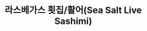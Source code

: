 ---
layout: place
title: "라스베가스 횟집/활어(Sea Salt Live Sashimi)"
permalink: /nevada/las-vegas/sea-salt-live-sashimi.html
stateAbbr: NV
stateName: Nevada
cityName: Las Vegas
seo:
  name: "라스베가스 횟집/활어(Sea Salt Live Sashimi)"
  type: Restaurant
  links: http://www.seasaltlivesashimi.com/
description: "Looking for sushi in Las Vegas, Nevada? Check out 라스베가스 횟집/활어(Sea Salt Live Sashimi) for a delightful Japanese dining experience. Enjoy a variety of sushi an..."
place_id: ChIJl5qW-a_GyIAR46Q96cWxHp8
photos:
  - name: >-
      places/ChIJl5qW-a_GyIAR46Q96cWxHp8/photos/AeeoHcKRpoCWUpNeJc1IkymviAR5KSg0uvK1osBg4mIk9pfKorHAQmsLHTqAtKFUMSiKsM4I0wXYZHCo1aQ0lJIG0cok_m5pr31DzguExgGMbIUZOpEUKt-OT2y9UWUE6dTJdyvrnEijRw7U7i_236o5w84yn2yJ7DEiII5PzJNpXj25lgUSOkijpVXuaBSsL-2m9nTWWGtL0qOZHsBd3wPzx62FdHmxLThWb4iTzkxfSikXnVr_YTECVaqAwAW-OGcpflII4OuaP_djKGpoJHxv28GQTRDUNSGkqFyhW4tc44jpeA
    widthPx: 3589
    heightPx: 2692
    authorAttributions:
      - displayName: 라스베가스 횟집/활어(Sea Salt Live Sashimi)
        uri: https://maps.google.com/maps/contrib/102106983253298188094
        photoUri: >-
          https://lh3.googleusercontent.com/a-/ALV-UjWrO94ZqvOvPagxMPQ9U0wr8SU_0ZEkQIOIbw8tDVMzMO5IaXg=s100-p-k-no-mo
    flagContentUri: >-
      https://www.google.com/local/imagery/report/?cb_client=maps_api_places.places_api&image_key=!1e10!2sAF1QipNmB9LyadF1wQyXbmPrb672h04rwxrINocAZBjp&hl=en-US
    googleMapsUri: >-
      https://www.google.com/maps/place//data=!3m4!1e2!3m2!1sAF1QipNmB9LyadF1wQyXbmPrb672h04rwxrINocAZBjp!2e10!4m2!3m1!1s0x80c8c6aff9969a97:0x9f1eb1c5e93da4e3
  - name: >-
      places/ChIJl5qW-a_GyIAR46Q96cWxHp8/photos/AeeoHcKTDRW4vbtfRaMRhUeGugQdnk_oFlFjcNDsWkV9JRMmSSeSAJ4zGSLQNafnq4SjjvW9oGPoFZP3o5RHUXN5YKGRsUJNg-xxtZYMcVjQfHZ_iiGyhHnju8VR70cKCScRrOyT67N7DVwtIM3C02ZdP_FxppYasq_wjJXmTaQ19uNwj7XILsBCQ-BOLX1vC1HQJ18BiBq2ztvwqleLPzxbnJMuSxkgMQd4ar9c5vXYByxhGGWoaBWsepBj-1evsIaprxZh2CRa5esJUHD_tPqV9jhB2NhUif9RIZkLLddDUiIeHCvZjpzGt5DXQ6KZPPAp1ULYicfn32jYg1qYPrZn8ze93hmNGeLU65kF64qXZZKxv4RE22Y5tIrkFjwqz3kjbUis9uQ0jrg3vL5FKx315binY-Yn-r1kB-XggdABlZY9_A
    widthPx: 4000
    heightPx: 1868
    authorAttributions:
      - displayName: Brad Braun
        uri: https://maps.google.com/maps/contrib/108763165576491713540
        photoUri: >-
          https://lh3.googleusercontent.com/a/ACg8ocJ2o6UUK_Nv9rF3xd-aY1FlPkCkXbETyCSGiGyXaIHCzBwozw=s100-p-k-no-mo
    flagContentUri: >-
      https://www.google.com/local/imagery/report/?cb_client=maps_api_places.places_api&image_key=!1e10!2sCIHM0ogKEICAgIDW0M7MAg&hl=en-US
    googleMapsUri: >-
      https://www.google.com/maps/place//data=!3m4!1e2!3m2!1sCIHM0ogKEICAgIDW0M7MAg!2e10!4m2!3m1!1s0x80c8c6aff9969a97:0x9f1eb1c5e93da4e3
  - name: >-
      places/ChIJl5qW-a_GyIAR46Q96cWxHp8/photos/AeeoHcIxxdqeTPzzPamQovyc245JKckDNJqdXBky04CIwKMaJfqSE-7ilUkv_YpirGnLZA9o-oXdJEaL-g9HrSMFmhlnyHbLTknowD96Btq5NIhCjHKSY3-TXXpyd4QUyiEiyayxiv6dKCbssc08G_G3LU7IeUcY2j2cGK9vYpcUV-nTEqiISwbvB-b4X9WdzsMmFH5qycEL3hHRXjOJRgSTnyrSqqUcfTbebTEYcn0j8pEer9TnBLTvvCD2w_FdnXpcJmEag7SkO8u0yjz34FbUTma75KVAF4t4e_EsmKIjbBRsP3opYSBs38qzEDGhowZgsepN1q9KwAM1UelEfIwtoTr-7vOJI1fw-Qc_CekQ-PRG6KNiDDeXi3XicNhgTccvLAVQsP_W3UlJ_76dAbQX-wLvBHKPkELCLy-7fjChnOT0lQ
    widthPx: 4800
    heightPx: 3600
    authorAttributions:
      - displayName: Michael Clark
        uri: https://maps.google.com/maps/contrib/110978248979754342399
        photoUri: >-
          https://lh3.googleusercontent.com/a-/ALV-UjXQRqxCkd9CphBVdPoC2EXj2y4NHO6s8xstdQDVnPpmEJEXCKKQmA=s100-p-k-no-mo
    flagContentUri: >-
      https://www.google.com/local/imagery/report/?cb_client=maps_api_places.places_api&image_key=!1e10!2sCIHM0ogKEICAgICTmviINQ&hl=en-US
    googleMapsUri: >-
      https://www.google.com/maps/place//data=!3m4!1e2!3m2!1sCIHM0ogKEICAgICTmviINQ!2e10!4m2!3m1!1s0x80c8c6aff9969a97:0x9f1eb1c5e93da4e3
  - name: >-
      places/ChIJl5qW-a_GyIAR46Q96cWxHp8/photos/AeeoHcIGXTeYqM54lOrB69zhOBvNLbLv01zVE_g2FF6iulWrvaFJTfligWTaYnG6PqvQCTe1mCAXl1rfsbHPmM4KnX8hTfZ24bbuh_TN5epASireZJ6PZoMntgPpPmqi2MGqsmI11tDivI5fNN90K0cJufkgqclkZ8_3YWi1dLi3HoFs56gsNW-uZnJnHjYSLqvmvEe14Uvpi4H2VYpRzqymzp3va6Z6na7tWu8b6_tPxFrh5ghcdeYfPD-BS_98-NMZf12eRXyVYpntIHvXUkt6cPFAXoDJrsTWg-qvf8OR2EcB0PTpwitL_Fst4QYL5UTawWG24gdaSvyHi5hmqBuhKdsMx1WMgxyHoOBwcmVy0zPS8PMvvHuT0gcGew1Sx8sOLvsussNnwY71gS9vQAR-8sev5c3eujlbUTEh74aNP-s
    widthPx: 4032
    heightPx: 3024
    authorAttributions:
      - displayName: Daniel
        uri: https://maps.google.com/maps/contrib/101453690073786188652
        photoUri: >-
          https://lh3.googleusercontent.com/a-/ALV-UjURvun5gjZ1r8FmiZq2xBXN6uouZbC3Xo6aPWQg4x0B5qESAs1_Ew=s100-p-k-no-mo
    flagContentUri: >-
      https://www.google.com/local/imagery/report/?cb_client=maps_api_places.places_api&image_key=!1e10!2sCIHM0ogKEICAgIDfg8fpIg&hl=en-US
    googleMapsUri: >-
      https://www.google.com/maps/place//data=!3m4!1e2!3m2!1sCIHM0ogKEICAgIDfg8fpIg!2e10!4m2!3m1!1s0x80c8c6aff9969a97:0x9f1eb1c5e93da4e3
  - name: >-
      places/ChIJl5qW-a_GyIAR46Q96cWxHp8/photos/AeeoHcLTMG0PCFy7xhoNuI1GYmY6i6jx3ByM6bDX1m-GOrW8H03E_4Uoxv_L1wQjtqXbiJ0ZePEh4w9in1CKkhRt-qw5VZJdnI8oaCC_2JSGnbK1YBxA9RMjyx1oa1E_y7sajjv6bjo3XOQGDlQBLLXVNui6VlMLUcXZDK7opYnhlAVd56Fj9UKEHapIZ6KY16w6jNle4Ube2iRBlsKFZMSF7qXiB2fuJ1yL7yFPrc0MDcqp-vNqdPPaWxhcUF8fCYGCA74RKM208VA_qsQWwTOfFp4bVIUbOMna2UfJON5u0xBiRw4ZkmfB7f6KEtwjGUbOtFSA0S8I2okNSzotQ-6jgeUbA9RztahT8rErMB7RhNZAWz20A1dLcMKlxX61WbO7ewrxl5PkERMmKIwkvRK0x6qtitW4dNDNBQI6nrer6uRyXAE
    widthPx: 4000
    heightPx: 3000
    authorAttributions:
      - displayName: Carrie
        uri: https://maps.google.com/maps/contrib/112610468074901754040
        photoUri: >-
          https://lh3.googleusercontent.com/a-/ALV-UjWblLctgrzi54ipUALxNskGJex90GrJUxmbOeY2crR5oQZ2WvROpQ=s100-p-k-no-mo
    flagContentUri: >-
      https://www.google.com/local/imagery/report/?cb_client=maps_api_places.places_api&image_key=!1e10!2sCIHM0ogKEICAgID9rNmYsgE&hl=en-US
    googleMapsUri: >-
      https://www.google.com/maps/place//data=!3m4!1e2!3m2!1sCIHM0ogKEICAgID9rNmYsgE!2e10!4m2!3m1!1s0x80c8c6aff9969a97:0x9f1eb1c5e93da4e3
  - name: >-
      places/ChIJl5qW-a_GyIAR46Q96cWxHp8/photos/AeeoHcL_l8JDRlWei0MGg7wbnsGDBMOqVjMX2EX8ZSgiIKUfkXm5L3CNc5ko1DamS9etlFCaySkEsx3-oIVAbvLKYK00-8s0Q2Wf0XTYy6dnlQ2zzle8mAlS48aoXYBppnoAc804Q1oihZXMkTnMed0-HNzkEzjDdd7G4FBuhI0oOB0bnNALGjnJyrjF_daViNphG9NQZl5x7j00xMwM0VtuZd1EZHPrCdj4dQ2y4hoUpc_7bNbqmDJ37X2zs1LzokWuyWVaZJYlKYhLBKWUzl5GUrLgPMSYq0mbZauncpqikbZ9ZqAeK7WDobNSxbmUvp841F9hdm1QSkgRqEkfK7DDCiU_mjwtjug01oHMv-mA04IdUvSeIGR_qgxt_Qb2Hsxuun6g1UYQ7yTEq3a9qKD5NukGkCjFqq-JaUecK2CUokCrt-dh
    widthPx: 4032
    heightPx: 3024
    authorAttributions:
      - displayName: Jooyoung Kim
        uri: https://maps.google.com/maps/contrib/112131530633704094073
        photoUri: >-
          https://lh3.googleusercontent.com/a/ACg8ocJxlFdC3RdDoXd1C6n_DQEFC9OahDTYwf11ACSlxutgwAmQ=s100-p-k-no-mo
    flagContentUri: >-
      https://www.google.com/local/imagery/report/?cb_client=maps_api_places.places_api&image_key=!1e10!2sCIHM0ogKEICAgIDL66C90gE&hl=en-US
    googleMapsUri: >-
      https://www.google.com/maps/place//data=!3m4!1e2!3m2!1sCIHM0ogKEICAgIDL66C90gE!2e10!4m2!3m1!1s0x80c8c6aff9969a97:0x9f1eb1c5e93da4e3
  - name: >-
      places/ChIJl5qW-a_GyIAR46Q96cWxHp8/photos/AeeoHcI384T7UL7-aOzwoAzob1l3ookJzPgLzoj4lR8xqx8nqEARyrfoseS4ZBtt7rViBEayUHEx1jCml1aiQ_cCbp-_6iX5rOFBnJjIo5ZTCC7qpAHwT54YCBPmXHD-88ztI-2TM_IkKj-kGUl6CGVGAUu_TOef_TrORlkErc4lxY-ydx5FUJoz26fBsVLaS5aaCdvgeUxAS4DtSVHrZ5MnuyzioG6aa6GvYcKa7akIPwwXFRivvV1YA2hOTe6-dHQR5B8Px8bzvZndFZblkOcQlhJ5Lt7kBRcqC_aS0maS8TlX1l-9MnqKV6SHj0eivhz6oErNXLoY7ILxk038HwICNcciCQt5aqPf_cXIFINiTCdwpBlytbh6MMr7hQImH1VP9ChUVFdxIV2-PEluFbGL0oqUqTFSOTiMsZrGOHPFbzAR6SNh
    widthPx: 3072
    heightPx: 4080
    authorAttributions:
      - displayName: Edison Huang
        uri: https://maps.google.com/maps/contrib/108108973761072433425
        photoUri: >-
          https://lh3.googleusercontent.com/a/ACg8ocJc3Cps8bRdcK7wI1y29UKBxR2xFdCTyyowkpFUouEFNvp8ddE=s100-p-k-no-mo
    flagContentUri: >-
      https://www.google.com/local/imagery/report/?cb_client=maps_api_places.places_api&image_key=!1e10!2sCIHM0ogKEICAgIC7qZfNigE&hl=en-US
    googleMapsUri: >-
      https://www.google.com/maps/place//data=!3m4!1e2!3m2!1sCIHM0ogKEICAgIC7qZfNigE!2e10!4m2!3m1!1s0x80c8c6aff9969a97:0x9f1eb1c5e93da4e3
  - name: >-
      places/ChIJl5qW-a_GyIAR46Q96cWxHp8/photos/AeeoHcLhQcdru8FD-PYwhOh9NWHcH4bzTa34s0PKfvqwkNm_X03Z1d3n21lItThJ2DoSpmIwTcEHGV-C-watNineTNl2hN8yXoRaahJZLEsE17TnHZQLZ0nqc1B5O8CJ1Cmt8G2-LSBJ3DKFFZvVgwyGY7ATkmpa1Ma-PSUhhs-CaYxPfb2w3myKxMUv3CrAnHCj69Jlem_n6Xw5Lv-orSEI3xI_n1parbCMN4sOi5AKWbwhNA6xudwPCkcBcYQWQGxvmWVRnPimvxLj1rfTbwJRYXZ6xHinDVbfQJ34dg-I6eMYhp0JK6mPtdf5CQB642f-dHLqAcsT0p0Lr1ZwQcQvMvGajMeUjmfTknM3bt_rA8KVNxNOqqkvY7Ro_Bisbqu1iEvScYEPM2-jKLEHbIX-69wXiBvZEeqEsnpJQi5TjcoOyC4
    widthPx: 1080
    heightPx: 1440
    authorAttributions:
      - displayName: 비아
        uri: https://maps.google.com/maps/contrib/109772664880876795754
        photoUri: >-
          https://lh3.googleusercontent.com/a/ACg8ocKXyHa1WUia64xqyVIiGEF2PLiCB6WJFG_5PWUEjcg6X4PiJA=s100-p-k-no-mo
    flagContentUri: >-
      https://www.google.com/local/imagery/report/?cb_client=maps_api_places.places_api&image_key=!1e10!2sCIHM0ogKEICAgICn5abH4gE&hl=en-US
    googleMapsUri: >-
      https://www.google.com/maps/place//data=!3m4!1e2!3m2!1sCIHM0ogKEICAgICn5abH4gE!2e10!4m2!3m1!1s0x80c8c6aff9969a97:0x9f1eb1c5e93da4e3
  - name: >-
      places/ChIJl5qW-a_GyIAR46Q96cWxHp8/photos/AeeoHcJqzg2qj5ZOBtGAW7rSIRu7OFh6xnit9ML_tQAlkE2W5wGeA6EAu8C-db9ba1d_2qOU5ZPuqOjs0QE5KEV2WvecA8dJcZHdMBGkXU0mdI_IScy8YnasCgzl39nFPnjW_XfM09MrvMifa8OPyiDsC1Q2aTdfns5ekBbl8w1He3b5ggZQIiNm4MFB2BNO-bQzs0oZINIwMTbURMwtTmhuV46A3aKiMwF6ad8YATkeOQsyxwp2j3beI_lHHZEwishJpZCdLVtjKH6UhSsA-Sbf8xOhoYM-wZvu5hUlo2sPlgjm9x9suABTX4hrBOxTr_I_Zeds-sl4VY5U3Hp3G_xb2tzchJNR2upPAaBf-9jjazmQZ-blpB7FnLZnOUpA3Ec4BtNAdgIbqiGP4e715Ly6tamJo3UnNElkxDlGQ0bVLyw
    widthPx: 4800
    heightPx: 3600
    authorAttributions:
      - displayName: Michael Clark
        uri: https://maps.google.com/maps/contrib/110978248979754342399
        photoUri: >-
          https://lh3.googleusercontent.com/a-/ALV-UjXQRqxCkd9CphBVdPoC2EXj2y4NHO6s8xstdQDVnPpmEJEXCKKQmA=s100-p-k-no-mo
    flagContentUri: >-
      https://www.google.com/local/imagery/report/?cb_client=maps_api_places.places_api&image_key=!1e10!2sCIHM0ogKEICAgICTxKOmcw&hl=en-US
    googleMapsUri: >-
      https://www.google.com/maps/place//data=!3m4!1e2!3m2!1sCIHM0ogKEICAgICTxKOmcw!2e10!4m2!3m1!1s0x80c8c6aff9969a97:0x9f1eb1c5e93da4e3
  - name: >-
      places/ChIJl5qW-a_GyIAR46Q96cWxHp8/photos/AeeoHcLAd_6LnTWv5MxWabfrI_W_OBWyE_NDga4Ukli0Q_79SghW8NVw243034AHppE_UUXVGkneqA1NYlQhch9G-JTNl2wlwIcjBObmc6UJGZjaY0mGuFHZgNASgMnh4NtFeyhSjLZ1Abc8uawIP6xY6siMhj1IUZsLUudSM20xdkQ0KlCclKxKHTzRBjT2XVhhcvL24BqJUKUWayfLdAI-gxbJtnWUUimVfN9PzvpQUclud8C-_VcjFp-rHscnY4qcKXrHvdU5D3SzlmxsK36iRW_JMEX9cmJoGD5zRHzNlkMJwlNLEjMhQdh9bdurYeHhcgB4-LCQJUY4iqLrCTr4hHaB7XWJXUYXiKhiAeGiNPzMYi453B4hGs8AR9GYxNVr-Gj94QI_Khf5-ZPyS2sdlkJis2w0CL0YNGYLchOcu6L-vA
    widthPx: 3024
    heightPx: 4032
    authorAttributions:
      - displayName: Olivia Chan
        uri: https://maps.google.com/maps/contrib/109764978963400541035
        photoUri: >-
          https://lh3.googleusercontent.com/a-/ALV-UjVi4R1ANT-uumSvpk3OPu-mbUMOcn1qbeB9LC_INH9-bvE3f7k=s100-p-k-no-mo
    flagContentUri: >-
      https://www.google.com/local/imagery/report/?cb_client=maps_api_places.places_api&image_key=!1e10!2sCIHM0ogKEICAgICz15DDSQ&hl=en-US
    googleMapsUri: >-
      https://www.google.com/maps/place//data=!3m4!1e2!3m2!1sCIHM0ogKEICAgICz15DDSQ!2e10!4m2!3m1!1s0x80c8c6aff9969a97:0x9f1eb1c5e93da4e3
address: '3455 Arville St #100, Las Vegas, NV 89102, USA'
street: '3455 Arville St #100'
city: Las Vegas
state: NV
zip: '89102'
country: USA
neighborhood: null
latitude: '36.126846'
longitude: '-115.199608'
accessibility_options:
  wheelchairAccessibleParking: true
  wheelchairAccessibleEntrance: true
  wheelchairAccessibleRestroom: true
  wheelchairAccessibleSeating: true
business_status: OPERATIONAL
name: 라스베가스 횟집/활어(Sea Salt Live Sashimi)
google_maps_links:
  directionsUri: >-
    https://www.google.com/maps/dir//''/data=!4m7!4m6!1m1!4e2!1m2!1m1!1s0x80c8c6aff9969a97:0x9f1eb1c5e93da4e3!3e0
  placeUri: https://maps.google.com/?cid=11465797164911666403
  writeAReviewUri: >-
    https://www.google.com/maps/place//data=!4m3!3m2!1s0x80c8c6aff9969a97:0x9f1eb1c5e93da4e3!12e1
  reviewsUri: >-
    https://www.google.com/maps/place//data=!4m4!3m3!1s0x80c8c6aff9969a97:0x9f1eb1c5e93da4e3!9m1!1b1
  photosUri: >-
    https://www.google.com/maps/place//data=!4m3!3m2!1s0x80c8c6aff9969a97:0x9f1eb1c5e93da4e3!10e5
primary_type: Restaurant
opening_hours:
  regular: null
  current: null
secondary_opening_hours:
  regular:
    weekdayDescriptions: null
    type: null
  current:
    weekdayDescriptions: null
    type: null
phone: (702) 268-7225
price_level: PRICE_LEVEL_INEXPENSIVE
price_range: $100 &ndash; & up
rating: '4.4'
rating_count: 280
website: http://www.seasaltlivesashimi.com/
reviews: null
parking_options: null
payment_options: null
allow_dogs: null
curbside_pickup: null
delivery: null
dine_in: null
good_for_children: null
good_for_groups: null
good_for_sports: null
live_music: null
menu_for_children: null
outdoor_seating: null
reservable: null
restroom: null
serves_beer: null
serves_breakfast: null
serves_brunch: null
serves_cocktails: null
serves_coffee: null
serves_dinner: null
serves_dessert: null
serves_lunch: null
serves_vegetarian_food: null
serves_wine: null
takeout: null
summary: null

---
